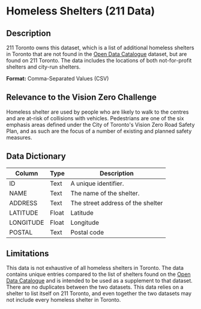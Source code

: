 # Homeless Shelters (211 Data)

## Description
211 Toronto owns this dataset, which is a list of additional homeless shelters in Toronto that are not found in the [Open Data Catalogue](https://www.toronto.ca/city-government/data-research-maps/open-data/open-data-catalogue/#f6f92858-b907-7ac1-808b-0778923e72ca) dataset, but are found on 211 Toronto. The data includes the locations of both not-for-profit shelters and city-run shelters.

**Format:** Comma-Separated Values (CSV)

## Relevance to the Vision Zero Challenge
Homeless shelter are used by people who are likely to walk to the centres and are at-risk of collisions with vehicles. Pedestrians are one of the six emphasis areas defined under the City of Toronto's Vision Zero Road Safety Plan, and as such are the focus of a number of existing and planned safety measures.

## Data Dictionary
Column|Type|Description
|-----|-----|-----|
ID|Text|A unique identifier.
NAME|Text|The name of the shelter.
ADDRESS|Text|The street address of the shelter
LATITUDE|Float|Latitude
LONGITUDE|Float|Longitude
POSTAL|Text|Postal code

## Limitations
This data is not exhaustive of all homeless shelters in Toronto. The data contains unique entries compared to the list of shelters found on the [Open Data Catalogue](https://www.toronto.ca/city-government/data-research-maps/open-data/open-data-catalogue/#f6f92858-b907-7ac1-808b-0778923e72ca) and is intended to be used as a supplement to that dataset. There are no duplicates between the two datasets. This data relies on a shelter to list itself on 211 Toronto, and even together the two datasets may not include every homeless shelter in Toronto.
